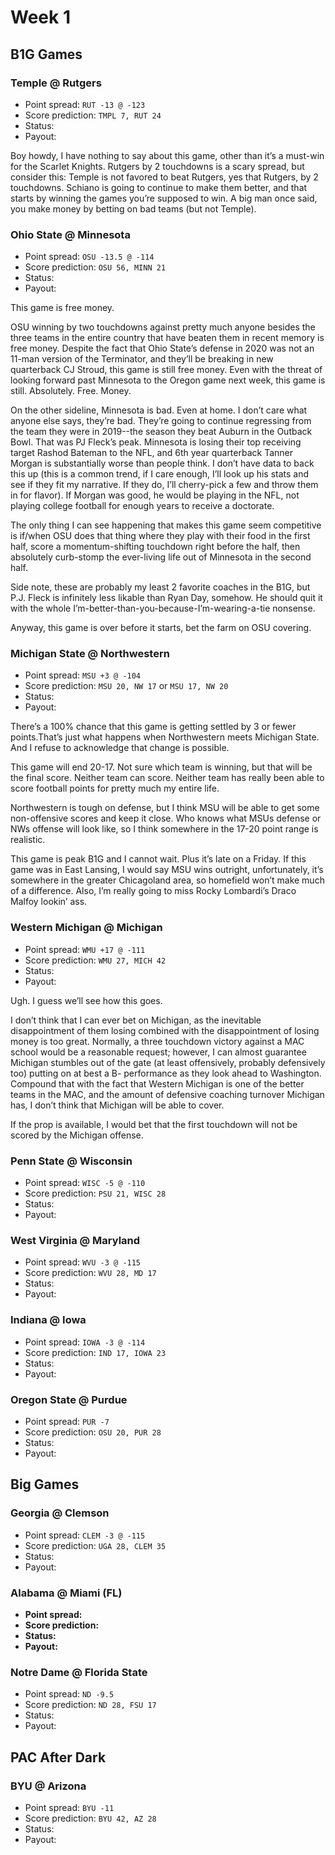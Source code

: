 # Week 1

## B1G Games

### Temple @ Rutgers
* Point spread: `RUT -13 @ -123`
* Score prediction: `TMPL 7, RUT 24`
* Status: 
* Payout: 

Boy howdy, I have nothing to say about this game, other than it’s a must-win for the Scarlet Knights. Rutgers by 2 touchdowns is a scary spread, but consider this: Temple is not favored to beat Rutgers, yes that Rutgers, by 2 touchdowns. Schiano is going to continue to make them better, and that starts by winning the games you’re supposed to win. A big man once said, you make money by betting on bad teams (but not Temple).

### Ohio State @ Minnesota
* Point spread: `OSU -13.5 @ -114`
* Score prediction: `OSU 56, MINN 21`
* Status: 
* Payout: 

This game is free money. 

OSU winning by two touchdowns against pretty much anyone besides the three teams in the entire country that have beaten them in recent memory is free money. Despite the fact that Ohio State’s defense in 2020 was not an 11-man version of the Terminator, and  they’ll be breaking in new quarterback CJ Stroud, this game is still free money. Even with the threat of looking forward past Minnesota to the Oregon game next week, this game is still. Absolutely. Free. Money.

On the other sideline, Minnesota is bad. Even at home. I don’t care what anyone else says, they’re bad. They’re going to continue regressing from the team they were in 2019--the season they beat Auburn in the Outback Bowl. That was PJ Fleck’s peak. Minnesota is losing their top receiving target Rashod Bateman to the NFL, and 6th year quarterback Tanner Morgan is substantially worse than people think. I don’t have data to back this up (this is a common trend, if I care enough, I’ll look up his stats and see if they fit my narrative. If they do, I’ll cherry-pick a few and throw them in for flavor). If Morgan was good, he would be playing in the NFL, not playing college football for enough years to receive a doctorate. 

The only thing I can see happening that makes this game seem competitive is if/when OSU does that thing where they play with their food in the first half, score a momentum-shifting touchdown right before the half, then absolutely curb-stomp the ever-living life out of Minnesota in the second half. 

Side note, these are probably my least 2 favorite coaches in the B1G, but P.J. Fleck is infinitely less likable than Ryan Day, somehow. He should quit it with the whole I’m-better-than-you-because-I’m-wearing-a-tie nonsense.

Anyway, this game is over before it starts, bet the farm on OSU covering.

### Michigan State @ Northwestern
* Point spread: `MSU +3 @ -104`
* Score prediction: `MSU 20, NW 17` or `MSU 17, NW 20`
* Status: 
* Payout: 

There’s a 100% chance that this game is getting settled by 3 or fewer points.That’s just what happens when Northwestern meets Michigan State. And I refuse to acknowledge that change is possible. 

This game will end 20-17. Not sure which team is winning, but that will be the final score. Neither team can score. Neither team has really been able to score football points for pretty much my entire life.

Northwestern is tough on defense, but I think MSU will be able to get some non-offensive scores and keep it close. Who knows what MSUs defense or NWs offense will look like, so I think somewhere in the 17-20 point range is realistic. 

This game is peak B1G and I cannot wait. Plus it’s late on a Friday. If this game was in East Lansing, I would say MSU wins outright, unfortunately, it’s somewhere in the greater Chicagoland area, so homefield won’t make much of a difference. Also, I’m really going to miss Rocky Lombardi’s Draco Malfoy lookin’ ass.


### Western Michigan @ Michigan
* Point spread: `WMU +17 @ -111`
* Score prediction: `WMU 27, MICH 42`
* Status: 
* Payout: 

Ugh. I guess we’ll see how this goes. 

I don’t think that I can ever bet on Michigan, as the inevitable disappointment of them losing combined with the disappointment of losing money is too great. Normally, a three touchdown victory against a MAC school would be a reasonable request; however, I can almost guarantee Michigan stumbles out of the gate (at least offensively, probably defensively too) putting on at best a B- performance as they look ahead to Washington. Compound that with the fact that Western Michigan is one of the better teams in the MAC, and the amount of defensive coaching turnover Michigan has, I don’t think that Michigan will be able to cover.

If the prop is available, I would bet that the first touchdown will not be scored by the Michigan offense.

### Penn State @ Wisconsin
* Point spread: `WISC -5 @ -110`
* Score prediction: `PSU 21, WISC 28`
* Status: 
* Payout: 

### West Virginia @ Maryland
* Point spread: `WVU -3 @ -115`
* Score prediction: `WVU 28, MD 17`
* Status: 
* Payout: 

### Indiana @ Iowa
* Point spread: `IOWA -3 @ -114`
* Score prediction: `IND 17, IOWA 23`
* Status: 
* Payout: 

### Oregon State @ Purdue
* Point spread: `PUR -7`
* Score prediction: `OSU 20, PUR 28`
* Status: 
* Payout: 

## Big Games

### Georgia @ Clemson
* Point spread: `CLEM -3 @ -115`
* Score prediction: `UGA 28, CLEM 35`
* Status: 
* Payout: 

### Alabama @ Miami (FL)
* **Point spread:**
* **Score prediction:**
* **Status:**
* **Payout:**

### Notre Dame @ Florida State
* Point spread: `ND -9.5`
* Score prediction: `ND 28, FSU 17`
* Status: 
* Payout: 

## PAC After Dark

### BYU @ Arizona
* Point spread: `BYU -11`
* Score prediction: `BYU 42, AZ 28`
* Status: 
* Payout: 

